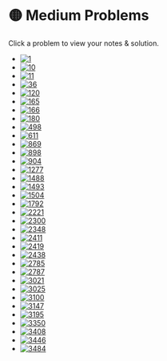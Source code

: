 # 🟡 Medium Problems


Click a problem to view your notes & solution.
- [![1](https://img.shields.io/badge/1-Pritam_Test-yellow)](/problems/1.md)
- [![10](https://img.shields.io/badge/10-Pritam_Test-yellow)](/problems/10.md)
- [![11](https://img.shields.io/badge/11-Container_With_Most_Water-yellow)](/problems/11.md)
- [![36](https://img.shields.io/badge/36-Valid_Sudoku-yellow)](/problems/36.md)
- [![120](https://img.shields.io/badge/120-Triangle-yellow)](/problems/120.md)
- [![165](https://img.shields.io/badge/165-Compare_Version_Numbers-yellow)](/problems/165.md)
- [![166](https://img.shields.io/badge/166-Fraction_to_Recurring_Decimal-yellow)](/problems/166.md)
- [![180](https://img.shields.io/badge/180-Pritam_Test-yellow)](/problems/180.md)
- [![498](https://img.shields.io/badge/498-Diagonal_Traverse-yellow)](/problems/498.md)
- [![611](https://img.shields.io/badge/611-Valid_Triangle_Number-yellow)](/problems/611.md)
- [![869](https://img.shields.io/badge/869-Reordered_Power_of_2-yellow)](/problems/869.md)
- [![898](https://img.shields.io/badge/898-Bitwise_ORs_of_Subarrays-yellow)](/problems/898.md)
- [![904](https://img.shields.io/badge/904-Fruit_Into_Baskets-yellow)](/problems/904.md)
- [![1277](https://img.shields.io/badge/1277-Count_Square_Submatrices_with_All_Ones-yellow)](/problems/1277.md)
- [![1488](https://img.shields.io/badge/1488-Avoid_Flood_in_The_City-yellow)](/problems/1488.md)
- [![1493](https://img.shields.io/badge/1493-Longest_Subarray_of_1s_After_Deleting_One_Element-yellow)](/problems/1493.md)
- [![1504](https://img.shields.io/badge/1504-Count_Submatrices_With_All_Ones-yellow)](/problems/1504.md)
- [![1792](https://img.shields.io/badge/1792-Maximum_Average_Pass_Ratio-yellow)](/problems/1792.md)
- [![2221](https://img.shields.io/badge/2221-Find_Triangular_Sum_of_an_Array-yellow)](/problems/2221.md)
- [![2300](https://img.shields.io/badge/2300-Successful_Pairs_of_Spells_and_Potions-yellow)](/problems/2300.md)
- [![2348](https://img.shields.io/badge/2348-Number_of_Zero_Filled_Subarrays-yellow)](/problems/2348.md)
- [![2411](https://img.shields.io/badge/2411-Smallest_Subarrays_With_Maximum_Bitwise_OR-yellow)](/problems/2411.md)
- [![2419](https://img.shields.io/badge/2419-Longest_Subarray_With_Maximum_Bitwise_AND-yellow)](/problems/2419.md)
- [![2438](https://img.shields.io/badge/2438-Range_Product_Queries_of_Powers-yellow)](/problems/2438.md)
- [![2785](https://img.shields.io/badge/2785-Sort_Vowels_in_a_String-yellow)](/problems/2785.md)
- [![2787](https://img.shields.io/badge/2787-Ways_to_Express_an_Integer_as_Sum_of_Powers-yellow)](/problems/2787.md)
- [![3021](https://img.shields.io/badge/3021-Alice_and_Bob_Playing_Flower_Game-yellow)](/problems/3021.md)
- [![3025](https://img.shields.io/badge/3025-Find_the_Number_of_Ways_to_Place_People_I-yellow)](/problems/3025.md)
- [![3100](https://img.shields.io/badge/3100-Water_Bottles_II-yellow)](/problems/3100.md)
- [![3147](https://img.shields.io/badge/3147-Taking_Maximum_Energy_From_the_Mystic_Dungeon-yellow)](/problems/3147.md)
- [![3195](https://img.shields.io/badge/3195-Find_the_Minimum_Area_to_Cover_All_Ones_I-yellow)](/problems/3195.md)
- [![3350](https://img.shields.io/badge/3350-Adjacent_Increasing_Subarrays_Detection_II-yellow)](/problems/3350.md)
- [![3408](https://img.shields.io/badge/3408-Design_Task_Manager-yellow)](/problems/3408.md)
- [![3446](https://img.shields.io/badge/3446-Sort_Matrix_by_Diagonals-yellow)](/problems/3446.md)
- [![3484](https://img.shields.io/badge/3484-Design_Spreadsheet-yellow)](/problems/3484.md)